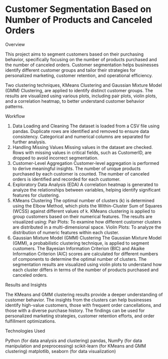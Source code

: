 # Customer Segmentation Based on Number of Products and Canceled Orders

Overview

This project aims to segment customers based on their purchasing behavior, specifically focusing on the number of products purchased and the number of canceled orders. Customer segmentation helps businesses identify different customer groups and tailor their strategies for personalized marketing, customer retention, and operational efficiency.

Two clustering techniques, KMeans Clustering and Gaussian Mixture Model (GMM) Clustering, are applied to identify distinct customer groups. The results are visualized using various plots, including pair plots, violin plots, and a correlation heatmap, to better understand customer behavior patterns.

Workflow
1. Data Loading and Cleaning
The dataset is loaded from a CSV file using pandas.
Duplicate rows are identified and removed to ensure data consistency.
Categorical and numerical columns are separated for further analysis.
2. Handling Missing Values
Missing values in the dataset are checked.
Rows with missing values in critical fields, such as CustomerID, are dropped to avoid incorrect segmentation.
3. Customer-Level Aggregation
Customer-level aggregation is performed to derive meaningful insights.
The number of unique products purchased by each customer is counted.
The number of canceled orders is identified and recorded for each customer.
4. Exploratory Data Analysis (EDA)
A correlation heatmap is generated to analyze the relationships between variables, helping identify significant features for clustering.
5. KMeans Clustering
The optimal number of clusters (k) is determined using the Elbow Method, which plots the Within-Cluster Sum of Squares (WCSS) against different values of k.
KMeans clustering is applied to group customers based on their numerical features.
The results are visualized using:
Pair Plots: To examine how different customer clusters are distributed in a multi-dimensional space.
Violin Plots: To analyze the distribution of numeric features within each cluster.
6. Gaussian Mixture Model (GMM) Clustering
The Gaussian Mixture Model (GMM), a probabilistic clustering technique, is applied to segment customers.
The Bayesian Information Criterion (BIC) and Akaike Information Criterion (AIC) scores are calculated for different numbers of components to determine the optimal number of clusters.
The segmentation results are visualized using violin plots to understand how each cluster differs in terms of the number of products purchased and canceled orders.

Results and Insights

The KMeans and GMM clustering results provide a deeper understanding of customer behavior.
The insights from the clusters can help businesses identify high-value customers, those with frequent order cancellations, and those with a diverse purchase history.
The findings can be used for personalized marketing strategies, customer retention efforts, and order fulfillment optimizations.

Technologies Used

Python (for data analysis and clustering)
pandas, NumPy (for data manipulation and preprocessing)
scikit-learn (for KMeans and GMM clustering)
matplotlib, seaborn (for data visualization)
